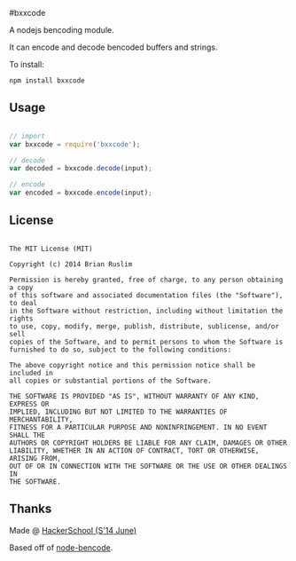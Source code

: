 #bxxcode

A nodejs bencoding module.

It can encode and decode bencoded buffers and strings.


To install:

~~~~~~~~~
npm install bxxcode
~~~~~~~~~


## Usage

~~~~~~~~~~ js

// import
var bxxcode = require('bxxcode');

// decode
var decoded = bxxcode.decode(input);

// encode
var encoded = bxxcode.encode(input);


~~~~~~~~~~


## License

~~~~~~~~~~~

The MIT License (MIT)

Copyright (c) 2014 Brian Ruslim

Permission is hereby granted, free of charge, to any person obtaining a copy
of this software and associated documentation files (the "Software"), to deal
in the Software without restriction, including without limitation the rights
to use, copy, modify, merge, publish, distribute, sublicense, and/or sell
copies of the Software, and to permit persons to whom the Software is
furnished to do so, subject to the following conditions:

The above copyright notice and this permission notice shall be included in
all copies or substantial portions of the Software.

THE SOFTWARE IS PROVIDED "AS IS", WITHOUT WARRANTY OF ANY KIND, EXPRESS OR
IMPLIED, INCLUDING BUT NOT LIMITED TO THE WARRANTIES OF MERCHANTABILITY,
FITNESS FOR A PARTICULAR PURPOSE AND NONINFRINGEMENT. IN NO EVENT SHALL THE
AUTHORS OR COPYRIGHT HOLDERS BE LIABLE FOR ANY CLAIM, DAMAGES OR OTHER
LIABILITY, WHETHER IN AN ACTION OF CONTRACT, TORT OR OTHERWISE, ARISING FROM,
OUT OF OR IN CONNECTION WITH THE SOFTWARE OR THE USE OR OTHER DEALINGS IN
THE SOFTWARE.

~~~~~~~~~~~

## Thanks

Made @ [HackerSchool (S'14 June)](https://www.hackerschool.com)

Based off of [node-bencode](https://github.com/themasch/node-bencode/).
